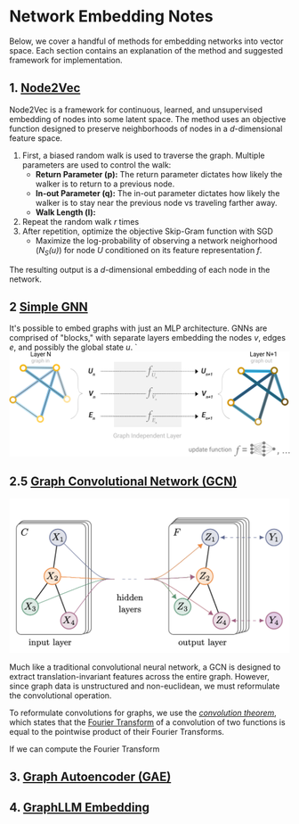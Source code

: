 # Network Embedding Notes
Below, we cover a handful of methods for embedding networks into vector space. Each section contains an explanation of the method and suggested framework for implementation.

## 1. [Node2Vec](https://cs.stanford.edu/~jure/pubs/node2vec-kdd16.pdf)

Node2Vec is a framework for continuous, learned, and unsupervised embedding of nodes into some latent space. The method uses an objective function designed to preserve neighborhoods of nodes in a *d*-dimensional feature space.
1. First, a biased random walk is used to traverse the graph. Multiple parameters are used to control the walk:
    * **Return Parameter (p):** The return parameter dictates how likely the walker is to return to a previous node.
    * **In-out Parameter (q):** The in-out parameter dictates how likely the walker is to stay near the previous node vs traveling farther away.
    * **Walk Length (l):**
2. Repeat the random walk *r* times
3. After repetition, optimize the objective Skip-Gram function with SGD
    * Maximize the log-probability of observing a network neighorhood (*N<sub>S</sub>(u)*) for node *U* conditioned on its feature representation *f*.

The resulting output is a *d*-dimensional embedding of each node in the network.

## 2 [Simple GNN](https://distill.pub/2021/gnn-intro/)

It's possible to embed graphs with just an MLP architecture. GNNs are comprised of "blocks," with separate layers embedding the nodes *v*, edges *e*, and possibly the global state *u*.
`
![Simple GNN](images/simpleGNN.png "Simple GNN")



## 2.5 [Graph Convolutional Network (GCN)](https://arxiv.org/abs/1609.02907)

![GCN](images/GCN.png "GCN")

Much like a traditional convolutional neural network, a GCN is designed to extract translation-invariant features across the entire graph. However, since graph data is unstructured and non-euclidean, we must reformulate the convolutional operation.

To reformulate convolutions for graphs, we use the [*convolution theorem*](https://en.wikipedia.org/wiki/Convolution_theorem), which states that the [Fourier Transform](https://en.wikipedia.org/wiki/Fourier_transform) of a convolution of two functions is equal to the pointwise product of their Fourier Transforms. 

If we can compute the Fourier Transform

## 3. [Graph Autoencoder (GAE)](https://arxiv.org/abs/1611.07308)


## 4. [GraphLLM Embedding](https://arxiv.org/abs/2310.05845)


